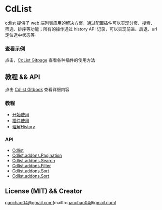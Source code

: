 # CdList

cdlist 提供了 web 端列表应用的解决方案，通过配置插件可以实现分页、搜索、筛选、排序等功能；所有的操作通过 history API 记录，可以实现前进、后退、url 定位选中状态等。

### 查看示例

点击，[CdList Gitpage](https://chaogao.github.io/cdlist/) 查看各种插件的使用方法

## 教程 && API

点击 [Cdlist Gitbook](https://chaogao.gitbooks.io/cdlist-book/content/) 查看详细内容

### 教程
* [开始使用](https://chaogao.gitbooks.io/cdlist-book/content/learn/start.md)
* [插件使用](https://chaogao.gitbooks.io/cdlist-book/content/learn/addons.md)
* [理解History](https://chaogao.gitbooks.io/cdlist-book/content/learn/history.md)

### API
* [Cdlist](https://chaogao.gitbooks.io/cdlist-book/content/apis/cdlist.md)
* [Cdlist.addons.Pagination](https://chaogao.gitbooks.io/cdlist-book/content/apis/addon_pagination.md)
* [Cdlist.addons.Search](https://chaogao.gitbooks.io/cdlist-book/content/apis/addon_search.md)
* [Cdlist.addons.Filter](https://chaogao.gitbooks.io/cdlist-book/content/apis/addon_filter.md)
* [Cdlist.addons.Sort](https://chaogao.gitbooks.io/cdlist-book/content/apis/addon_sort.md)
* [Cdlist.addons.Sort](https://chaogao.gitbooks.io/cdlist-book/content/apis/addon_datepicker.md)


## License (MIT) && Creator
gaochao04@gmail.com(mailto:gaochao04@gmail.com)
